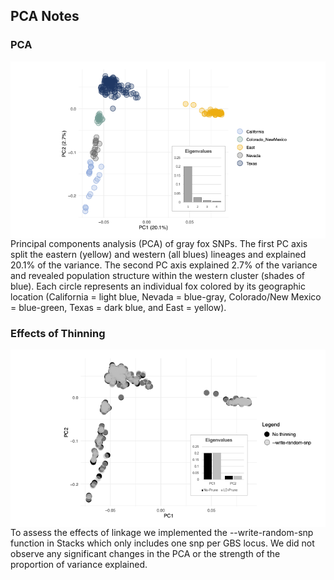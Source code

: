 ## PCA Notes

### PCA
<img align="right" src="/PCA/PCA.png" width="800">
Principal components analysis (PCA) of gray fox SNPs. The first PC axis split the eastern (yellow) and western (all blues) lineages and explained 20.1% of the variance. The second PC axis explained 2.7% of the variance and revealed population structure within the western cluster (shades of blue). Each circle represents an individual fox colored by its geographic location (California = light blue, Nevada = blue-gray, Colorado/New Mexico = blue-green, Texas = dark blue, and East = yellow).

### Effects of Thinning
<img align="right" src="/PCA/PCA-thin-nothin.png" width="600">
To assess the effects of linkage we implemented the --write-random-snp function in Stacks which only includes one snp per GBS locus. We did not observe any significant changes in the PCA or the strength of the proportion of variance explained.
